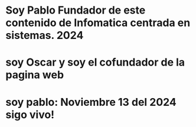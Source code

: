 # Soy Pablo Fundador de este contenido de Infomatica centrada en sistemas. 2024
# soy Oscar y soy el cofundador de la pagina web 
# soy pablo: Noviembre 13 del 2024 sigo vivo!